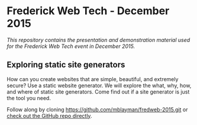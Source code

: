 # Frederick Web Tech - December 2015

*This repository contains the presentation
and demonstration material
used for the Frederick Web Tech event
in December 2015.*

## Exploring static site generators

How can you create websites
that are simple, beautiful, and extremely secure?
Use a static website generator.
We will explore the what, why, how, and where
of static site generators.
Come find out
if a site generator is just the tool you need.

Follow along by cloning
https://github.com/mblayman/fredweb-2015.git or
[check out the GitHub repo directly](https://github.com/mblayman/fredweb-2015).
